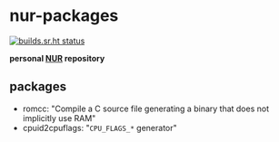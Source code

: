 # nur-packages

[![builds.sr.ht status](https://builds.sr.ht/~jleightcap/nur-packages.svg)](https://builds.sr.ht/~jleightcap/nur-packages?)

**personal [NUR](https://github.com/nix-community/NUR) repository**

## packages

- romcc: "Compile a C source file generating a binary that does not implicitly use RAM"
- cpuid2cpuflags: "`CPU_FLAGS_*` generator"
